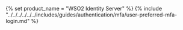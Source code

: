 {% set product_name = "WSO2 Identity Server" %}
{% include "../../../../../../includes/guides/authentication/mfa/user-preferred-mfa-login.md" %}